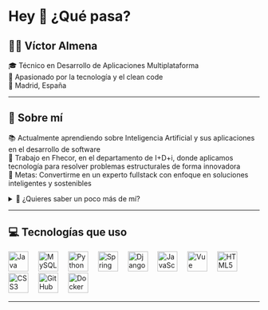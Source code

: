 <h1 align="left">Hey 👋 ¿Qué pasa?</h1>

<h2 align="left">👨‍💻 Víctor Almena</h2>

<p align="left">
🎓 Técnico en Desarrollo de Aplicaciones Multiplataforma<br>
🚀 Apasionado por la tecnología y el clean code<br>
📍 Madrid, España
</p>

<hr>

<h2 align="left">🧠 Sobre mí</h2>

<p align="left">
📚 Actualmente aprendiendo sobre Inteligencia Artificial y sus aplicaciones en el desarrollo de software<br>
🏢 Trabajo en Fhecor, en el departamento de I+D+i, donde aplicamos tecnología para resolver problemas estructurales de forma innovadora<br>
🎯 Metas: Convertirme en un experto fullstack con enfoque en soluciones inteligentes y sostenibles
</p>

<details>
  <summary>🎒 ¿Quieres saber un poco más de mí?</summary>
  <br>
  Me encanta trabajar en proyectos donde la tecnología soluciona problemas del mundo real.<br>
  También me gusta experimentar con nuevos lenguajes, frameworks y patrones de arquitectura.<br>
  En mis ratos libres, a veces programo...
</details>

<hr>

<h2 align="left">💻 Tecnologías que uso</h2>

<p align="left">
  <img src="https://cdn.jsdelivr.net/gh/devicons/devicon/icons/java/java-original.svg" height="40" alt="Java logo" />
  <img width="12" />
  <img src="https://cdn.jsdelivr.net/gh/devicons/devicon/icons/mysql/mysql-original.svg" height="40" alt="MySQL logo" />
  <img width="12" />
  <img src="https://cdn.jsdelivr.net/gh/devicons/devicon/icons/python/python-original.svg" height="40" alt="Python logo" />
  <img width="12" />
  <img src="https://cdn.jsdelivr.net/gh/devicons/devicon/icons/spring/spring-original.svg" height="40" alt="Spring Boot logo" />
  <img width="12" />
  <img src="https://cdn.jsdelivr.net/gh/devicons/devicon/icons/django/django-plain.svg" height="40" alt="Django logo" />
  <img width="12" />
  <img src="https://cdn.jsdelivr.net/gh/devicons/devicon/icons/javascript/javascript-original.svg" height="40" alt="JavaScript logo" />
  <img width="12" />
  <img src="https://cdn.jsdelivr.net/gh/devicons/devicon/icons/vuejs/vuejs-original.svg" height="40" alt="Vue logo" />
  <img width="12" />
  <img src="https://cdn.jsdelivr.net/gh/devicons/devicon/icons/html5/html5-original.svg" height="40" alt="HTML5 logo" />
  <img width="12" />
  <img src="https://cdn.jsdelivr.net/gh/devicons/devicon/icons/css3/css3-original.svg" height="40" alt="CSS3 logo" />
  <img width="12" />
  <img src="https://cdn.jsdelivr.net/gh/devicons/devicon/icons/github/github-original.svg" height="40" alt="GitHub logo" />
  <img width="12" />
  <img src="https://cdn.jsdelivr.net/gh/devicons/devicon/icons/docker/docker-original.svg" height="40" alt="Docker logo" />
</p>

<hr>


